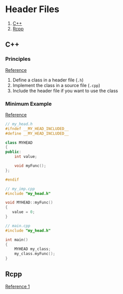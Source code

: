 # Header Files

1. [C++](#c==)
2. [Rcpp](#rcpp)


## C++
### Principles
[Reference](http://www7b.biglobe.ne.jp/~robe/cpphtml/html02/cpp02007.html)

1. Define a class in a header file (`.h`)
2. Implement the class in a source file (`.cpp`)
3. Include the header file if you want to use the class

### Minimum Example
[Reference](http://www7b.biglobe.ne.jp/~robe/cpphtml/html02/cpp02007.html)

```cpp
// my_head.h
#ifndef __MY_HEAD_INCLUDED__
#define __MY_HEAD_INCLUDED__

class MYHEAD
{
public:
    int value;

    void myFunc();
};

#endif
```

```cpp
// my_imp.cpp
#include "my_head.h"

void MYHEAD::myFunc()
{
   value = 0;
}
```

```cpp
// main.cpp
#include "my_head.h"

int main()
{
    MYHEAD my_class;
    my_class.myFunc();
}
```

## Rcpp
[Reference 1](https://knausb.github.io/2017/08/header-files-in-rcpp/)





